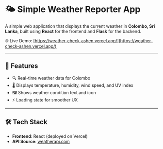 # 🌤️ Simple Weather Reporter App

A simple web application that displays the current weather in **Colombo, Sri Lanka**, built using **React** for the frontend and **Flask** for the backend.

🌐 Live Demo: [https://weather-check-ashen.vercel.app/](https://weather-check-ashen.vercel.app/)

---

## 🧩 Features

- 🔍 Real-time weather data for Colombo
- 🌡️ Displays temperature, humidity, wind speed, and UV index
- 🖼️ Shows weather condition text and icon
- ⚡ Loading state for smoother UX

---

## 🛠️ Tech Stack

- **Frontend**: React (deployed on Vercel)
- **API Source**: [weatherapi.com](https://www.weatherapi.com/)




